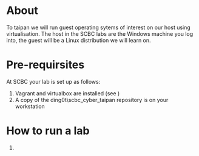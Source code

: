 # About
To taipan we will run guest operating sytems of interest on our host using virtualisation. The host in the SCBC labs are the Windows machine you log into, the guest will be a Linux distribution we will learn on.

# Pre-requirsites
At SCBC your lab is set up as follows:

1. Vagrant and virtualbox are installed (see )
1. A copy of the ding0t\scbc_cyber_taipan repository is on your workstation


# How to run a lab
1. 

